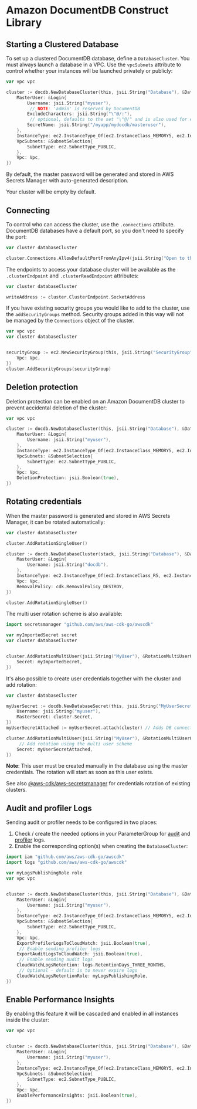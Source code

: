 # Amazon DocumentDB Construct Library

## Starting a Clustered Database

To set up a clustered DocumentDB database, define a `DatabaseCluster`. You must
always launch a database in a VPC. Use the `vpcSubnets` attribute to control whether
your instances will be launched privately or publicly:

```go
var vpc vpc

cluster := docdb.NewDatabaseCluster(this, jsii.String("Database"), &DatabaseClusterProps{
	MasterUser: &Login{
		Username: jsii.String("myuser"),
		 // NOTE: 'admin' is reserved by DocumentDB
		ExcludeCharacters: jsii.String("\"@/:"),
		 // optional, defaults to the set "\"@/" and is also used for eventually created rotations
		SecretName: jsii.String("/myapp/mydocdb/masteruser"),
	},
	InstanceType: ec2.InstanceType_Of(ec2.InstanceClass_MEMORY5, ec2.InstanceSize_LARGE),
	VpcSubnets: &SubnetSelection{
		SubnetType: ec2.SubnetType_PUBLIC,
	},
	Vpc: Vpc,
})
```

By default, the master password will be generated and stored in AWS Secrets Manager with auto-generated description.

Your cluster will be empty by default.

## Connecting

To control who can access the cluster, use the `.connections` attribute. DocumentDB databases have a default port, so
you don't need to specify the port:

```go
var cluster databaseCluster

cluster.Connections.AllowDefaultPortFromAnyIpv4(jsii.String("Open to the world"))
```

The endpoints to access your database cluster will be available as the `.clusterEndpoint` and `.clusterReadEndpoint`
attributes:

```go
var cluster databaseCluster

writeAddress := cluster.ClusterEndpoint.SocketAddress
```

If you have existing security groups you would like to add to the cluster, use the `addSecurityGroups` method. Security
groups added in this way will not be managed by the `Connections` object of the cluster.

```go
var vpc vpc
var cluster databaseCluster


securityGroup := ec2.NewSecurityGroup(this, jsii.String("SecurityGroup"), &SecurityGroupProps{
	Vpc: Vpc,
})
cluster.AddSecurityGroups(securityGroup)
```

## Deletion protection

Deletion protection can be enabled on an Amazon DocumentDB cluster to prevent accidental deletion of the cluster:

```go
var vpc vpc

cluster := docdb.NewDatabaseCluster(this, jsii.String("Database"), &DatabaseClusterProps{
	MasterUser: &Login{
		Username: jsii.String("myuser"),
	},
	InstanceType: ec2.InstanceType_Of(ec2.InstanceClass_MEMORY5, ec2.InstanceSize_LARGE),
	VpcSubnets: &SubnetSelection{
		SubnetType: ec2.SubnetType_PUBLIC,
	},
	Vpc: Vpc,
	DeletionProtection: jsii.Boolean(true),
})
```

## Rotating credentials

When the master password is generated and stored in AWS Secrets Manager, it can be rotated automatically:

```go
var cluster databaseCluster

cluster.AddRotationSingleUser()
```

```go
cluster := docdb.NewDatabaseCluster(stack, jsii.String("Database"), &DatabaseClusterProps{
	MasterUser: &Login{
		Username: jsii.String("docdb"),
	},
	InstanceType: ec2.InstanceType_Of(ec2.InstanceClass_R5, ec2.InstanceSize_LARGE),
	Vpc: Vpc,
	RemovalPolicy: cdk.RemovalPolicy_DESTROY,
})

cluster.AddRotationSingleUser()
```

The multi user rotation scheme is also available:

```go
import secretsmanager "github.com/aws/aws-cdk-go/awscdk"

var myImportedSecret secret
var cluster databaseCluster


cluster.AddRotationMultiUser(jsii.String("MyUser"), &RotationMultiUserOptions{
	Secret: myImportedSecret,
})
```

It's also possible to create user credentials together with the cluster and add rotation:

```go
var cluster databaseCluster

myUserSecret := docdb.NewDatabaseSecret(this, jsii.String("MyUserSecret"), &DatabaseSecretProps{
	Username: jsii.String("myuser"),
	MasterSecret: cluster.Secret,
})
myUserSecretAttached := myUserSecret.attach(cluster) // Adds DB connections information in the secret

cluster.AddRotationMultiUser(jsii.String("MyUser"), &RotationMultiUserOptions{
	 // Add rotation using the multi user scheme
	Secret: myUserSecretAttached,
})
```

**Note**: This user must be created manually in the database using the master credentials.
The rotation will start as soon as this user exists.

See also [@aws-cdk/aws-secretsmanager](https://github.com/aws/aws-cdk/blob/main/packages/%40aws-cdk/aws-secretsmanager/README.md) for credentials rotation of existing clusters.

## Audit and profiler Logs

Sending audit or profiler needs to be configured in two places:

1. Check / create the needed options in your ParameterGroup for [audit](https://docs.aws.amazon.com/documentdb/latest/developerguide/event-auditing.html#event-auditing-enabling-auditing) and
   [profiler](https://docs.aws.amazon.com/documentdb/latest/developerguide/profiling.html#profiling.enable-profiling) logs.
2. Enable the corresponding option(s) when creating the `DatabaseCluster`:

```go
import iam "github.com/aws/aws-cdk-go/awscdk"
import logs "github.com/aws/aws-cdk-go/awscdk"

var myLogsPublishingRole role
var vpc vpc


cluster := docdb.NewDatabaseCluster(this, jsii.String("Database"), &DatabaseClusterProps{
	MasterUser: &Login{
		Username: jsii.String("myuser"),
	},
	InstanceType: ec2.InstanceType_Of(ec2.InstanceClass_MEMORY5, ec2.InstanceSize_LARGE),
	VpcSubnets: &SubnetSelection{
		SubnetType: ec2.SubnetType_PUBLIC,
	},
	Vpc: Vpc,
	ExportProfilerLogsToCloudWatch: jsii.Boolean(true),
	 // Enable sending profiler logs
	ExportAuditLogsToCloudWatch: jsii.Boolean(true),
	 // Enable sending audit logs
	CloudWatchLogsRetention: logs.RetentionDays_THREE_MONTHS,
	 // Optional - default is to never expire logs
	CloudWatchLogsRetentionRole: myLogsPublishingRole,
})
```

## Enable Performance Insights

By enabling this feature it will be cascaded and enabled in all instances inside the cluster:

```go
var vpc vpc


cluster := docdb.NewDatabaseCluster(this, jsii.String("Database"), &DatabaseClusterProps{
	MasterUser: &Login{
		Username: jsii.String("myuser"),
	},
	InstanceType: ec2.InstanceType_Of(ec2.InstanceClass_MEMORY5, ec2.InstanceSize_LARGE),
	VpcSubnets: &SubnetSelection{
		SubnetType: ec2.SubnetType_PUBLIC,
	},
	Vpc: Vpc,
	EnablePerformanceInsights: jsii.Boolean(true),
})
```
